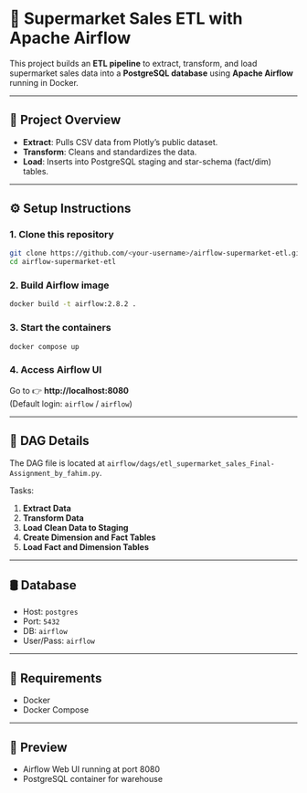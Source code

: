 # 🚀 Supermarket Sales ETL with Apache Airflow

This project builds an **ETL pipeline** to extract, transform, and load supermarket sales data into a **PostgreSQL database** using **Apache Airflow** running in Docker.

---

## 🧩 Project Overview

- **Extract**: Pulls CSV data from Plotly’s public dataset.  
- **Transform**: Cleans and standardizes the data.  
- **Load**: Inserts into PostgreSQL staging and star-schema (fact/dim) tables.

---

## ⚙️ Setup Instructions

### 1. Clone this repository
```bash
git clone https://github.com/<your-username>/airflow-supermarket-etl.git
cd airflow-supermarket-etl
```

### 2. Build Airflow image
```bash
docker build -t airflow:2.8.2 .
```

### 3. Start the containers
```bash
docker compose up
```

### 4. Access Airflow UI
Go to 👉 **http://localhost:8080**  
(Default login: `airflow` / `airflow`)

---

## 🧠 DAG Details

The DAG file is located at `airflow/dags/etl_supermarket_sales_Final-Assignment_by_fahim.py`.

Tasks:
1. **Extract Data**
2. **Transform Data**
3. **Load Clean Data to Staging**
4. **Create Dimension and Fact Tables**
5. **Load Fact and Dimension Tables**

---

## 🛢️ Database

- Host: `postgres`
- Port: `5432`
- DB: `airflow`
- User/Pass: `airflow`

---

## 🧾 Requirements

- Docker
- Docker Compose

---

## 📸 Preview
- Airflow Web UI running at port 8080
- PostgreSQL container for warehouse
